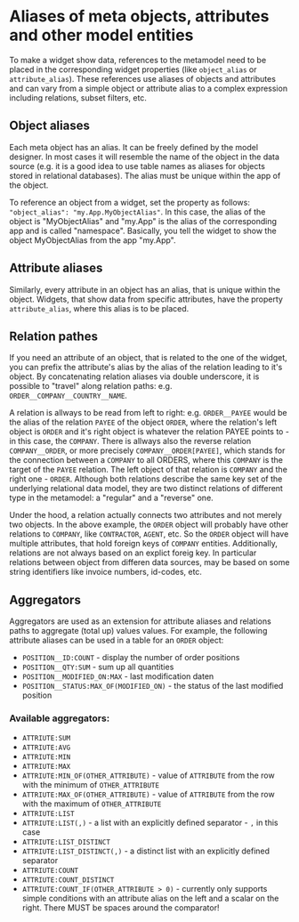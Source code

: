 # Aliases of meta objects, attributes and other model entities

To make a widget show data, references to the metamodel need to be placed in the corresponding widget properties (like `object_alias` or `attribute_alias`). These references use aliases of objects and attributes and can vary from a simple object or attribute alias to a complex expression including relations, subset filters, etc.

## Object aliases

Each meta object has an alias. It can be freely defined by the model designer. In most cases it will resemble the name of the object in the data source (e.g. it is a good idea to use table names as aliases for objects stored in relational databases). The alias must be unique within the app of the object.

To reference an object from a widget, set the property as follows: `"object_alias": "my.App.MyObjectAlias"`. In this case, the alias of the object is "MyObjectAlias" and "my.App" is the alias of the corresponding app and is called "namespace". Basically, you tell the widget to show the object MyObjectAlias from the app "my.App". 

## Attribute aliases

Similarly, every attribute in an object has an alias, that is unique within the object. Widgets, that show data from specific attributes, have the property `attribute_alias`, where this alias is to be placed. 

## Relation pathes

If you need an attribute of an object, that is related to the one of the widget, you can prefix the attribute's alias by the alias of the relation leading to it's object. By concatenating relation aliases via double underscore, it is possible to "travel" along relation paths: e.g. `ORDER__COMPANY__COUNTRY__NAME`.

A relation is allways to be read from left to right: e.g. `ORDER__PAYEE` would be the alias of the relation `PAYEE` of the object `ORDER`, where the relation's left object is `ORDER` and it's right object is whatever the relation PAYEE points to - in this case, the `COMPANY`. There is allways also the reverse relation `COMPANY__ORDER`, or more precisely `COMPANY__ORDER[PAYEE]`, which stands for the connection between a `COMPANY`
to all ORDERS, where this `COMPANY` is the target of the `PAYEE` relation. The left object of that relation is `COMPANY` and the right one - `ORDER`. Although both relations describe the same key set of the underlying relational data model, they are two distinct relations of different type in the metamodel: a "regular" and a "reverse" one. 

Under the hood, a relation actually connects two attributes and not merely two objects. In the above example, the `ORDER` object will probably have other relations to `COMPANY`, like `CONTRACTOR`, `AGENT`, etc. So the `ORDER` object will have multiple attributes, that hold foreign keys of `COMPANY` entities. Additionally, relations are not always based on an explict foreig key. In particular relations between object from differen data sources, may be based on some string identifiers like invoice numbers, id-codes, etc.

## Aggregators

Aggregators are used as an extension for attribute aliases and relations paths to 
aggregate (total up) values values. For example, the following attribute aliases
can be used in a table for an `ORDER` object:

- `POSITION__ID:COUNT` - display the number of order positions
- `POSITION__QTY:SUM` - sum up all quantities
- `POSITION__MODIFIED_ON:MAX` - last modification daten
- `POSITION__STATUS:MAX_OF(MODIFIED_ON)` - the status of the last modified position

### Available aggregators:

- `ATTRIUTE:SUM`
- `ATTRIUTE:AVG`
- `ATTRIUTE:MIN`
- `ATTRIUTE:MAX`
- `ATTRIUTE:MIN_OF(OTHER_ATTRIBUTE)` - value of `ATTRIBUTE` from the row with the minimum of `OTHER_ATTRIBUTE`
- `ATTRIUTE:MAX_OF(OTHER_ATTRIBUTE)` - value of `ATTRIBUTE` from the row with the maximum of `OTHER_ATTRIBUTE`
- `ATTRIUTE:LIST`
- `ATTRIUTE:LIST(,)` - a list with an explicitly defined separator - `,` in this case
- `ATTRIUTE:LIST_DISTINCT`
- `ATTRIUTE:LIST_DISTINCT(,)` - a distinct list with an explicitly defined separator
- `ATTRIUTE:COUNT`
- `ATTRIUTE:COUNT_DISTINCT`
- `ATTRIUTE:COUNT_IF(OTHER_ATTRIBUTE > 0)` - currently only supports simple conditions with an attribute alias on the left and a scalar on the right. There MUST be spaces around the comparator!